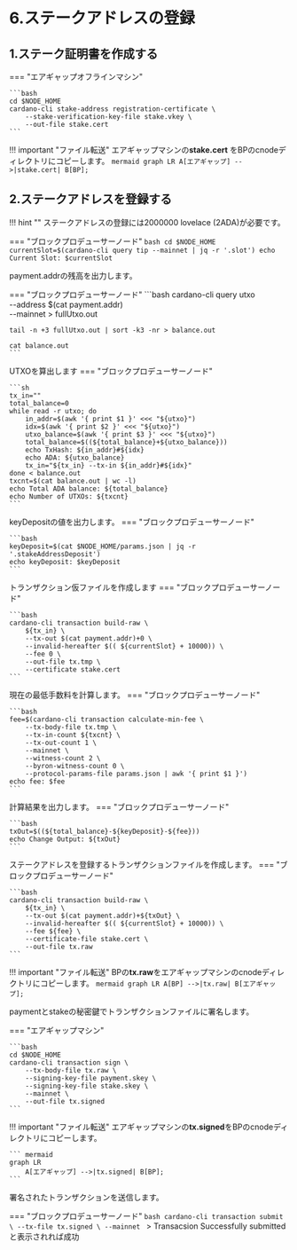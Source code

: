 # **6.ステークアドレスの登録**



## **1.ステーク証明書を作成する**

=== "エアギャップオフラインマシン"

    ```bash
    cd $NODE_HOME
    cardano-cli stake-address registration-certificate \
        --stake-verification-key-file stake.vkey \
        --out-file stake.cert
    ```
!!! important "ファイル転送"
    エアギャップマシンの**stake.cert** をBPのcnodeディレクトリにコピーします。
    ``` mermaid
    graph LR
        A[エアギャップ] -->|stake.cert| B[BP];
    ```

## **2.ステークアドレスを登録する**
!!! hint ""
    ステークアドレスの登録には2000000 lovelace \(2ADA\)が必要です。

=== "ブロックプロデューサーノード"
    ```bash
    cd $NODE_HOME
    currentSlot=$(cardano-cli query tip --mainnet | jq -r '.slot')
    echo Current Slot: $currentSlot
    ```

payment.addrの残高を出力します。

=== "ブロックプロデューサーノード"
    ```bash
    cardano-cli query utxo \
        --address $(cat payment.addr) \
        --mainnet > fullUtxo.out

    tail -n +3 fullUtxo.out | sort -k3 -nr > balance.out

    cat balance.out
    ```

UTXOを算出します
=== "ブロックプロデューサーノード"

    ```sh
    tx_in=""
    total_balance=0
    while read -r utxo; do
        in_addr=$(awk '{ print $1 }' <<< "${utxo}")
        idx=$(awk '{ print $2 }' <<< "${utxo}")
        utxo_balance=$(awk '{ print $3 }' <<< "${utxo}")
        total_balance=$((${total_balance}+${utxo_balance}))
        echo TxHash: ${in_addr}#${idx}
        echo ADA: ${utxo_balance}
        tx_in="${tx_in} --tx-in ${in_addr}#${idx}"
    done < balance.out
    txcnt=$(cat balance.out | wc -l)
    echo Total ADA balance: ${total_balance}
    echo Number of UTXOs: ${txcnt}
    ```

keyDepositの値を出力します。
=== "ブロックプロデューサーノード"

    ```bash
    keyDeposit=$(cat $NODE_HOME/params.json | jq -r '.stakeAddressDeposit')
    echo keyDeposit: $keyDeposit
    ```

トランザクション仮ファイルを作成します
=== "ブロックプロデューサーノード"

    ```bash
    cardano-cli transaction build-raw \
        ${tx_in} \
        --tx-out $(cat payment.addr)+0 \
        --invalid-hereafter $(( ${currentSlot} + 10000)) \
        --fee 0 \
        --out-file tx.tmp \
        --certificate stake.cert
    ```

現在の最低手数料を計算します。
=== "ブロックプロデューサーノード"

    ```bash
    fee=$(cardano-cli transaction calculate-min-fee \
        --tx-body-file tx.tmp \
        --tx-in-count ${txcnt} \
        --tx-out-count 1 \
        --mainnet \
        --witness-count 2 \
        --byron-witness-count 0 \
        --protocol-params-file params.json | awk '{ print $1 }')
    echo fee: $fee
    ```


計算結果を出力します。
=== "ブロックプロデューサーノード"

    ```bash
    txOut=$((${total_balance}-${keyDeposit}-${fee}))
    echo Change Output: ${txOut}
    ```


ステークアドレスを登録するトランザクションファイルを作成します。
=== "ブロックプロデューサーノード"

    ```bash
    cardano-cli transaction build-raw \
        ${tx_in} \
        --tx-out $(cat payment.addr)+${txOut} \
        --invalid-hereafter $(( ${currentSlot} + 10000)) \
        --fee ${fee} \
        --certificate-file stake.cert \
        --out-file tx.raw
    ```

!!! important "ファイル転送"
    BPの**tx.raw**をエアギャップマシンのcnodeディレクトリにコピーします。
    ``` mermaid
    graph LR
        A[BP] -->|tx.raw| B[エアギャップ];
    ```

paymentとstakeの秘密鍵でトランザクションファイルに署名します。

=== "エアギャップマシン"

    ```bash
    cd $NODE_HOME
    cardano-cli transaction sign \
        --tx-body-file tx.raw \
        --signing-key-file payment.skey \
        --signing-key-file stake.skey \
        --mainnet \
        --out-file tx.signed
    ```

!!! important "ファイル転送"
    エアギャップマシンの**tx.signed**をBPのcnodeディレクトリにコピーします。

    ``` mermaid
    graph LR
        A[エアギャップ] -->|tx.signed| B[BP];
    ```

署名されたトランザクションを送信します。

=== "ブロックプロデューサーノード"
    ```bash
    cardano-cli transaction submit \
        --tx-file tx.signed \
        --mainnet
    ```
    > Transacsion Successfully submittedと表示されれば成功
